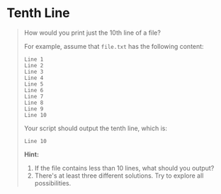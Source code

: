 # Tenth Line

> How would you print just the 10th line of a file?
> 
> For example, assume that `file.txt` has the following content:
> 
> ```
> Line 1
> Line 2
> Line 3
> Line 4
> Line 5
> Line 6
> Line 7
> Line 8
> Line 9
> Line 10
> ```
> 
> Your script should output the tenth line, which is:
> 
>```
> Line 10
> ```
> 
> **Hint:**
> 
> 1. If the file contains less than 10 lines, what should you output?
> 1. There's at least three different solutions. Try to explore all possibilities.
> 